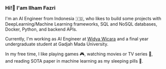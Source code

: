 ### Hi!👋 I'am Ilham Fazri

I'm an AI Engineer from Indonesia 🇮🇩, who likes to build some projects with DeepLearning/Machine Learning frameworks, SQL and NoSQL databases, Docker, Python, and backend APIs.

Currently, I'm working as AI Engineer at [Widya Wicara](https://widyawicara.com) and a final year undergraduate student at Gadjah Mada University. 

In my free time, I like playing games 🎮, watching movies or TV series 🍿, and reading SOTA paper in machine learning as my sleeping pills 💊. 
